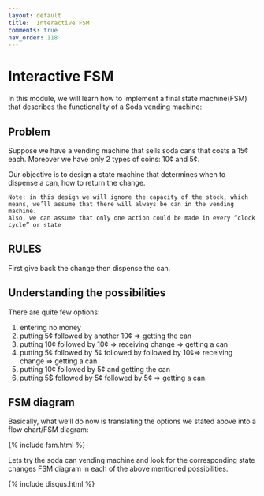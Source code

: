 ```yaml
---
layout: default
title:  Interactive FSM
comments: true
nav_order: 118
---
```


# Interactive FSM

In this module, we will learn how to implement a final state machine(FSM) that describes the functionality of a Soda vending machine:

## Problem
Suppose we have a vending machine that sells soda cans that costs a 15¢ each.
Moreover we have only 2 types of coins: 10¢ and 5¢.

Our objective is to design a state machine that determines when to dispense a can, how to return the change.
```
Note: in this design we will ignore the capacity of the stock, which means, we’ll assume that there will always be can in the vending machine.
Also, we can assume that only one action could be made in every “clock cycle” or state
```
## RULES

First give back the change then dispense the can.

## Understanding the possibilities 
There are quite few options:
1. entering no money
2. putting 5¢ followed by another 10¢ => getting the can
3. putting 10¢ followed by 10¢ => receiving  change => getting a can
4. putting 5¢ followed by 5¢ followed by followed by 10¢=> receiving  change => getting a can
5. putting 10¢ followed by 5¢ and getting the can
6. putting 5$ followed by 5¢ followed by 5¢ => getting a can.

## FSM diagram
Basically, what we’ll do now is translating the options we stated above into a flow chart/FSM diagram:

{% include fsm.html %}

Lets try the soda can vending machine and look for the corresponding state changes FSM diagram in each of the above mentioned possibilities.

{% include disqus.html %}
